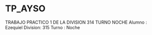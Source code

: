# TP_AYSO
TRABAJO PRACTICO 1 DE LA DIVISION 314 TURNO NOCHE
Alumno : Ezequiel
Division: 315 Turno : Noche
